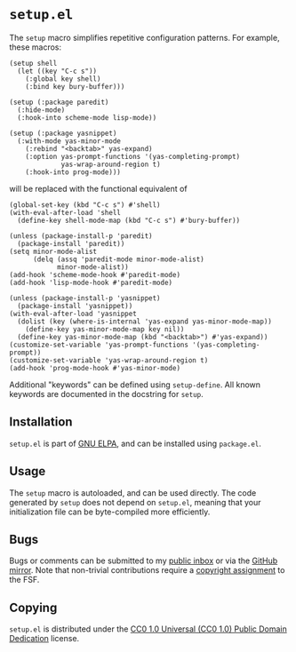 `setup.el`
==========

The `setup` macro simplifies repetitive configuration patterns.  For
example, these macros:

~~~elisp
(setup shell
  (let ((key "C-c s"))
    (:global key shell)
    (:bind key bury-buffer)))

(setup (:package paredit)
  (:hide-mode)
  (:hook-into scheme-mode lisp-mode))

(setup (:package yasnippet)
  (:with-mode yas-minor-mode
    (:rebind "<backtab>" yas-expand)
    (:option yas-prompt-functions '(yas-completing-prompt)
             yas-wrap-around-region t)
    (:hook-into prog-mode)))
~~~

will be replaced with the functional equivalent of

~~~elisp
(global-set-key (kbd "C-c s") #'shell)
(with-eval-after-load 'shell
  (define-key shell-mode-map (kbd "C-c s") #'bury-buffer))

(unless (package-install-p 'paredit)
  (package-install 'paredit))
(setq minor-mode-alist
      (delq (assq 'paredit-mode minor-mode-alist)
            minor-mode-alist))
(add-hook 'scheme-mode-hook #'paredit-mode)
(add-hook 'lisp-mode-hook #'paredit-mode)

(unless (package-install-p 'yasnippet)
  (package-install 'yasnippet))
(with-eval-after-load 'yasnippet
  (dolist (key (where-is-internal 'yas-expand yas-minor-mode-map))
    (define-key yas-minor-mode-map key nil))
  (define-key yas-minor-mode-map (kbd "<backtab>") #'yas-expand))
(customize-set-variable 'yas-prompt-functions '(yas-completing-prompt))
(customize-set-variable 'yas-wrap-around-region t)
(add-hook 'prog-mode-hook #'yas-minor-mode)
~~~

Additional "keywords" can be defined using `setup-define`. All known
keywords are documented in the docstring for `setup`.

Installation
------------

`setup.el` is part of [GNU ELPA][elpa], and can be installed using
`package.el`.

Usage
-----

The `setup` macro is autoloaded, and can be used directly.  The code
generated by `setup` does not depend on `setup.el`, meaning that your
initialization file can be byte-compiled more efficiently.

Bugs
----

Bugs or comments can be submitted to my [public inbox][mail] or via
the [GitHub mirror][github].  Note that non-trivial contributions
require a [copyright assignment][ca] to the FSF.

Copying
-------

`setup.el` is distributed under the [CC0 1.0 Universal (CC0 1.0)
Public Domain Dedication][cc0] license. 

[elpa]: http://elpa.gnu.org/packages/setup.html
[mail]: https://lists.sr.ht/~zge/public-inbox
[github]: https://github.com/phikal/setup.el
[ca]: https://www.gnu.org/software/emacs/manual/html_node/emacs/Copyright-Assignment.html#Copyright-Assignment
[cc0]: https://creativecommons.org/publicdomain/zero/1.0/deed
